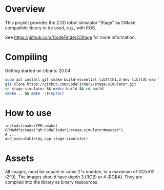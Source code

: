 # Overview
This project provides the 2.5D robot simulator "Stage" as CMake compatible library to be used, e.g., with ROS.

See https://github.com/CodeFinder2/Stage for more information.

# Compiling
Getting started on Ubuntu 20.04:
```bash
sudo apt install git cmake build-essential libfltk1.3-dev libltdl-dev libpng-dev libjpeg-dev
git clone https://github.com/CodeFinder2/stage-simulator.git
cd stage-simulator && mkdir build && cd build
cmake .. && make -j$(nproc)
```

# How to use
```
include(cmake/CPM.cmake)
CPMAddPackage("gh:CodeFinder2/stage-simulator#master")
# ...
add_executable(my_app stage-simulator)
```

# Assets
All images, must be square in some 2^x number, to a maximum of 512x512 (2^9). The images should have depth 3 (RGB) or 4 (RGBA). They are compiled into the library as binary ressources.
